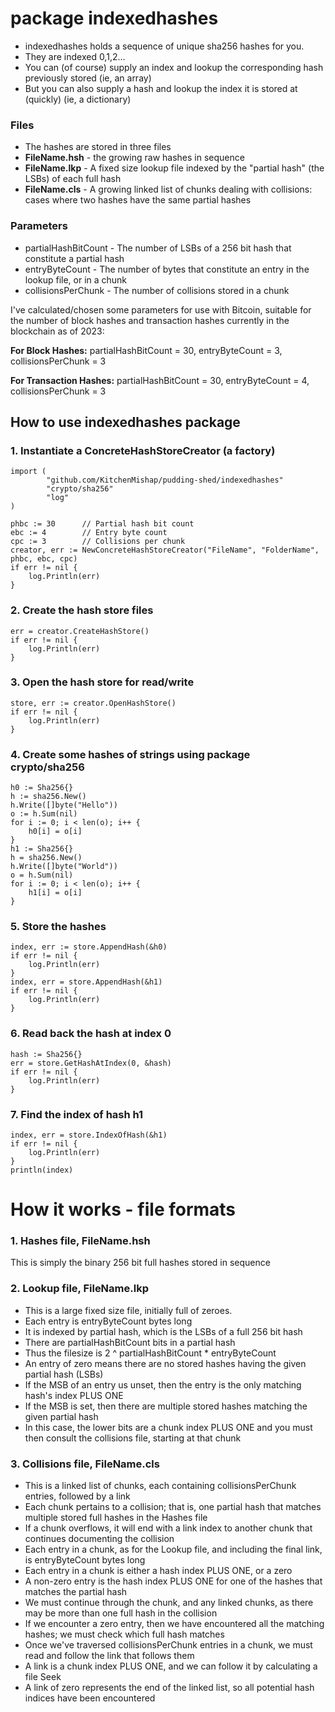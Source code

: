 # package indexedhashes
- indexedhashes holds a sequence of unique sha256 hashes for you.
- They are indexed 0,1,2...
- You can (of course) supply an index and lookup the corresponding hash previously stored (ie, an array)
- But you can also supply a hash and lookup the index it is stored at (quickly) (ie, a dictionary)
### Files
- The hashes are stored in three files
- **FileName.hsh** - the growing raw hashes in sequence
- **FileName.lkp** - A fixed size lookup file indexed by the "partial hash" (the LSBs) of each full hash
- **FileName.cls** - A growing linked list of chunks dealing with collisions: cases where two hashes have the same partial hashes
### Parameters
- partialHashBitCount - The number of LSBs of a 256 bit hash that constitute a partial hash
- entryByteCount - The number of bytes that constitute an entry in the lookup file, or in a chunk
- collisionsPerChunk - The number of collisions stored in a chunk

I've calculated/chosen some parameters for use with Bitcoin,
suitable for the number of block hashes and transaction hashes currently in the blockchain as of 2023:

**For Block Hashes:**
partialHashBitCount = 30,
entryByteCount = 3,
collisionsPerChunk = 3

**For Transaction Hashes:**
partialHashBitCount = 30,
entryByteCount = 4,
collisionsPerChunk = 3

## How to use indexedhashes package
### 1. Instantiate a ConcreteHashStoreCreator (a factory)
```
import (
		"github.com/KitchenMishap/pudding-shed/indexedhashes"
        "crypto/sha256"
		"log"
)

phbc := 30      // Partial hash bit count
ebc := 4        // Entry byte count
cpc := 3        // Collisions per chunk
creator, err := NewConcreteHashStoreCreator("FileName", "FolderName", phbc, ebc, cpc)
if err != nil {
    log.Println(err)
}
```
### 2. Create the hash store files
```
err = creator.CreateHashStore()
if err != nil {
    log.Println(err)
}
```
### 3. Open the hash store for read/write
```
store, err := creator.OpenHashStore()
if err != nil {
    log.Println(err)
}
```
### 4. Create some hashes of strings using package crypto/sha256
```
h0 := Sha256{}
h := sha256.New()
h.Write([]byte("Hello"))
o := h.Sum(nil)
for i := 0; i < len(o); i++ {
    h0[i] = o[i]
}
h1 := Sha256{}
h = sha256.New()
h.Write([]byte("World"))
o = h.Sum(nil)
for i := 0; i < len(o); i++ {
    h1[i] = o[i]
}
```
### 5. Store the hashes
```
index, err := store.AppendHash(&h0)
if err != nil {
    log.Println(err)
}
index, err = store.AppendHash(&h1)
if err != nil {
    log.Println(err)
}
```
### 6. Read back the hash at index 0
```
hash := Sha256{}
err = store.GetHashAtIndex(0, &hash)
if err != nil {
    log.Println(err)
}
```
### 7. Find the index of hash h1
```
index, err = store.IndexOfHash(&h1)
if err != nil {
    log.Println(err)
}
println(index)
```
# How it works - file formats
### 1. Hashes file, FileName.hsh
This is simply the binary 256 bit full hashes stored in sequence
### 2. Lookup file, FileName.lkp
* This is a large fixed size file, initially full of zeroes.
* Each entry is entryByteCount bytes long
* It is indexed by partial hash, which is the LSBs of a full 256 bit hash
* There are partialHashBitCount bits in a partial hash
* Thus the filesize is 2 ^ partialHashBitCount * entryByteCount
* An entry of zero means there are no stored hashes having the given partial hash (LSBs)
* If the MSB of an entry us unset, then the entry is the only matching hash's index PLUS ONE
* If the MSB is set, then there are multiple stored hashes matching the given partial hash
* In this case, the lower bits are a chunk index PLUS ONE and you must then consult the collisions file, starting at that chunk
### 3. Collisions file, FileName.cls
* This is a linked list of chunks, each containing collisionsPerChunk entries, followed by a link
* Each chunk pertains to a collision; that is, one partial hash that matches multiple stored full hashes in the Hashes file
* If a chunk overflows, it will end with a link index to another chunk that continues documenting the collision 
* Each entry in a chunk, as for the Lookup file, and including the final link, is entryByteCount bytes long
* Each entry in a chunk is either a hash index PLUS ONE, or a zero
* A non-zero entry is the hash index PLUS ONE for one of the hashes that matches the partial hash
* We must continue through the chunk, and any linked chunks, as there may be more than one full hash in the collision
* If we encounter a zero entry, then we have encountered all the matching hashes; we must check which full hash matches
* Once we've traversed collisionsPerChunk entries in a chunk, we must read and follow the link that follows them
* A link is a chunk index PLUS ONE, and we can follow it by calculating a file Seek
* A link of zero represents the end of the linked list, so all potential hash indices have been encountered